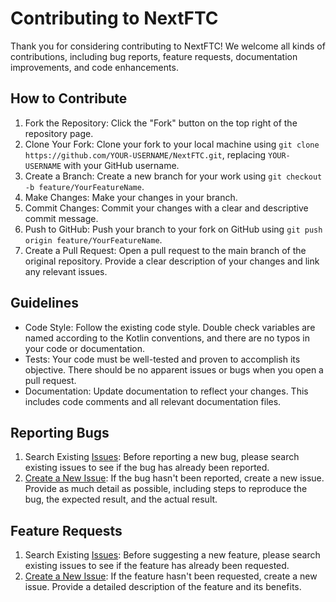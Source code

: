 # Contributing to NextFTC

Thank you for considering contributing to NextFTC! We welcome all kinds of contributions, including bug reports, feature
requests, documentation improvements, and code enhancements.

## How to Contribute

1. Fork the Repository: Click the "Fork" button on the top right of the repository page.
2. Clone Your Fork: Clone your fork to your local machine
   using `git clone https://github.com/YOUR-USERNAME/NextFTC.git`,
   replacing `YOUR-USERNAME` with your GitHub username.
3. Create a Branch: Create a new branch for your work using `git checkout -b feature/YourFeatureName`.
4. Make Changes: Make your changes in your branch.
5. Commit Changes: Commit your changes with a clear and descriptive commit message.
6. Push to GitHub: Push your branch to your fork on GitHub using `git push origin feature/YourFeatureName`.
7. Create a Pull Request: Open a pull request to the main branch of the original repository. Provide a clear description
   of your changes and link any relevant issues.

## Guidelines

- Code Style: Follow the existing code style. Double check variables are named according to the Kotlin conventions, and
  there are no typos in your code or documentation.
- Tests: Your code must be well-tested and proven to accomplish its objective. There should be no apparent issues or
  bugs when you open a pull request.
- Documentation: Update documentation to reflect your changes. This includes code comments and all relevant
  documentation files.

## Reporting Bugs

1. Search Existing [Issues](https://github.com/rowan-mcalpin/NextFTC/issues): Before reporting a new bug, please search
   existing issues to see if the bug has already been reported.
2. [Create a New Issue](https://github.com/rowan-mcalpin/NextFTC/issues/new): If the bug hasn't been reported, create a
   new issue. Provide as much detail as possible, including steps to reproduce the bug, the expected result, and the
   actual result.

## Feature Requests

1. Search Existing [Issues](https://github.com/rowan-mcalpin/NextFTC/issues): Before suggesting a new feature, please
   search existing issues to see if the feature has already been requested.
2. [Create a New Issue](https://github.com/rowan-mcalpin/NextFTC/issues/new): If the feature hasn't been requested,
   create a new issue. Provide a detailed description of the feature and its benefits.
